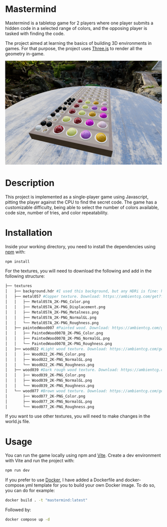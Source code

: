 # Mastermind

Mastermind is a tabletop game for 2 players where one player submits a hidden code in a selected range of colors, and the opposing player is tasked with finding the code.

The project aimed at learning the basics of building 3D environments in games. For that purpose, the project uses [Three.js](https://threejs.org/) to render all the geometry in-game.

![screenshot](example.png)

# Description

This project is implemented as a single-player game using Javascript, pitting the player against the CPU to find the secret code. The game has a customizable difficulty, being able to select the number of colors available, code size, number of tries, and color repeatability.

# Installation

Inside your working directory, you need to install the dependencies using [npm](https://www.npmjs.com/) with:

```bash
npm install
```

For the textures, you will need to download the following and add in the following structure:

```bash
├── textures
│   ├── background.hdr #I used this background, but any HDRi is fine: https://dl.polyhaven.org/file/ph-assets/HDRIs/hdr/8k/ninomaru_teien_8k.hdr
│   ├── metal057 #Copper texture. Download: https://ambientcg.com/get?file=PaintedWood007B_2K-PNG.zip
│   │   ├── Metal057A_2K-PNG_Color.png
│   │   ├── Metal057A_2K-PNG_Displacement.png
│   │   ├── Metal057A_2K-PNG_Metalness.png
│   │   ├── Metal057A_2K-PNG_NormalGL.png
│   │   └── Metal057A_2K-PNG_Roughness.png
│   ├── paintedWood007 #Painted wood. Download: https://ambientcg.com/get?file=PaintedWood007B_2K-PNG.zip
│   │   ├── PaintedWood007B_2K-PNG_Color.png
│   │   ├── PaintedWood007B_2K-PNG_NormalGL.png
│   │   └── PaintedWood007B_2K-PNG_Roughness.png
│   ├── wood022 #Light wood texture. Download: https://ambientcg.com/get?file=Wood022_2K-PNG.zip
│   │   ├── Wood022_2K-PNG_Color.png
│   │   ├── Wood022_2K-PNG_NormalGL.png
│   │   └── Wood022_2K-PNG_Roughness.png
│   ├── wood039 #Dark rough wood texture. Download: https://ambientcg.com/get?file=Wood039_2K-PNG.zip
│   │   ├── Wood039_2K-PNG_Color.png
│   │   ├── Wood039_2K-PNG_NormalGL.png
│   │   └── Wood039_2K-PNG_Roughness.png
│   └── wood077 #Brown wood texture. Download: https://ambientcg.com/get?file=Wood077_2K-PNG.zip
│       ├── Wood077_2K-PNG_Color.png
│       ├── Wood077_2K-PNG_NormalGL.png
│       └── Wood077_2K-PNG_Roughness.png
```

If you want to use other textures, you will need to make changes in the world.js file.

# Usage

You can run the game locally using npm and [Vite](https://vite.dev/). Create a dev environment with Vite and run the project with:

```bash
npm run dev
```

If you prefer to use [Docker](https://www.docker.com/), I have added a Dockerfile and docker-compose.yml template for you to build your own Docker image. To do so, you can do for example:

```bash
docker build . -t "mastermind:latest"
```

Followed by:

```bash
docker compose up -d
```